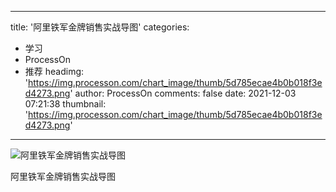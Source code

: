 
---
title: '阿里铁军金牌销售实战导图'
categories: 
 - 学习
 - ProcessOn
 - 推荐
headimg: 'https://img.processon.com/chart_image/thumb/5d785ecae4b0b018f3ed4273.png'
author: ProcessOn
comments: false
date: 2021-12-03 07:21:38
thumbnail: 'https://img.processon.com/chart_image/thumb/5d785ecae4b0b018f3ed4273.png'
---

<div>   
<img class="thumb" alt="阿里铁军金牌销售实战导图" src="https://img.processon.com/chart_image/thumb/5d785ecae4b0b018f3ed4273.png" referrerpolicy="no-referrer">
<p>阿里铁军金牌销售实战导图</p>  
</div>
            